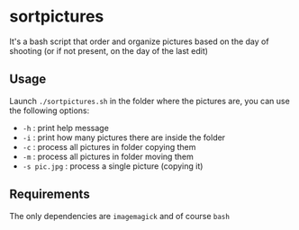 # sortpictures

It's a bash script that order and organize pictures based on the day of shooting (or if not present, on the day of the last edit)

## Usage

Launch `./sortpictures.sh` in the folder where the pictures are, you can use the following options:

- `-h` : print help message
- `-i` : print how many pictures there are inside the folder
- `-c` : process all pictures in folder copying them
- `-m` : process all pictures in folder moving them
- `-s pic.jpg` : process a single picture (copying it)

## Requirements

The only dependencies are `imagemagick` and of course `bash`
